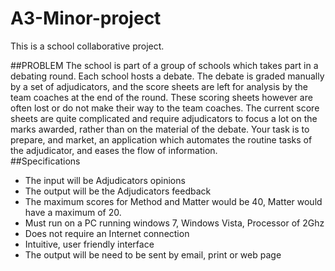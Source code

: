 A3-Minor-project
================
This is a school collaborative project.

##PROBLEM
The school is part of a group of schools which takes part in a debating round.  Each school hosts a debate.  The debate is graded manually by a set of adjudicators, and the score sheets are left for analysis by the team coaches at the end of the round.  These scoring sheets however are often lost or do not make their way to the team coaches.  The current score sheets are quite complicated and require adjudicators to focus a lot on the marks awarded, rather than on the material of the debate.  Your task is to prepare, and market, an application which automates the routine tasks of the adjudicator, and eases the flow of information.   
##Specifications
  - The input will be Adjudicators opinions 
  - The output will be the Adjudicators feedback 
  - The maximum scores for Method and Matter would be 40, Matter would have a maximum    of 20.
  - Must run on a PC running windows 7,  Windows Vista, Processor of  2Ghz 
  - Does not require an Internet connection 
  - Intuitive, user friendly interface 
  - The output will be need to be sent by email, print or  web page 
